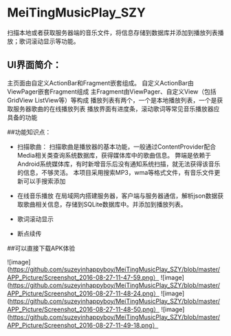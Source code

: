 # MeiTingMusicPlay_SZY
扫描本地或者获取服务器端的音乐文件，将信息存储到数据库并添加到播放列表播放；歌词滚动显示等功能。                                


UI界面简介：
----
主页面由自定义ActionBar和Fragment嵌套组成。
自定义ActionBar由ViewPager嵌套Fragment组成
主Fragment由ViewPager、自定义View（包括GridView ListView等）等构成
播放列表有两个，一个是本地播放列表，一个是获取服务器歌曲的在线播放列表
播放界面有进度条，滚动歌词等常见音乐播放器应具备的功能

##功能知识点：

* 扫描歌曲：
扫描歌曲是播放器的基本功能，一般通过ContentProvider配合Media相关类查询系统数据库，获得媒体库中的歌曲信息。
弊端是依赖于Android系统媒体库，有时新增音乐后没有通知系统扫描，就无法获得该音乐的信息，不够灵活。
本项目采用搜索MP3，wma等格式文件，有音乐文件更新可以手搜索添加

* 在线音乐播放
在局域网内搭建服务器，客户端与服务器通信，解析json数据获取歌曲相关信息，存储到SQLite数据库中。并添加到播放列表。

* 歌词滚动显示

* 断点续传


##可以直接下载APK体验

![image](https://github.com/suzeyinhappyboy/MeiTingMusicPlay_SZY/blob/master/APP_Picture/Screenshot_2016-08-27-11-47-59.png）
![image](https://github.com/suzeyinhappyboy/MeiTingMusicPlay_SZY/blob/master/APP_Picture/Screenshot_2016-08-27-11-48-24.png）
![image](https://github.com/suzeyinhappyboy/MeiTingMusicPlay_SZY/blob/master/APP_Picture/Screenshot_2016-08-27-11-48-50.png）
![image](https://github.com/suzeyinhappyboy/MeiTingMusicPlay_SZY/blob/master/APP_Picture/Screenshot_2016-08-27-11-49-18.png）
